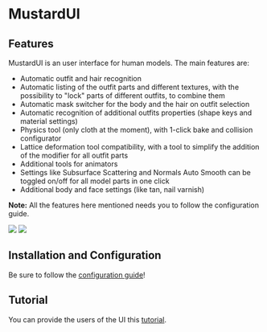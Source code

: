 # MustardUI

## Features

MustardUI is an user interface for human models. The main features are:

* Automatic outfit and hair recognition
* Automatic listing of the outfit parts and different textures, with the possibility to "lock" parts of different outfits, to combine them
* Automatic mask switcher for the body and the hair on outfit selection
* Automatic recognition of additional outfits properties (shape keys and material settings)
* Physics tool (only cloth at the moment), with 1-click bake and collision configurator
* Lattice deformation tool compatibility, with a tool to simplify the addition of the modifier for all outfit parts
* Additional tools for animators
* Settings like Subsurface Scattering and Normals Auto Smooth can be toggled on/off for all model parts in one click
* Additional body and face settings (like tan, nail varnish)

**Note:** All the features here mentioned needs you to follow the configuration guide.

![](https://i.ibb.co/4WhZDcH/1.png)
![](https://i.ibb.co/BtYPDpR/5.png)

## Installation and Configuration

Be sure to follow the [configuration guide](https://github.com/Mustard2/MustardUI/wiki/Installation-and-Configuration)!


## Tutorial

You can provide the users of the UI this [tutorial](https://github.com/Mustard2/MustardUI/wiki/Tutorial).

